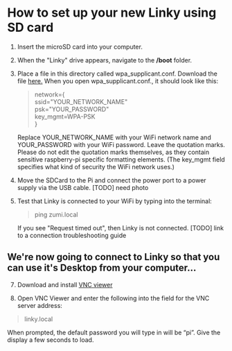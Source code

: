 # How to set up your new Linky using SD card



1. Insert the microSD card into your computer.
2. When the "Linky" drive appears, navigate to the **/boot** folder.

3. Place a file in this directory called wpa_supplicant.conf. Download the file [here.](https://drive.google.com/file/d/1_KYY2QRLB4kZ1Y1tzCxqEQ1NIvIHUdKZ/view?usp=sharing)
When you open wpa_supplicant.conf., it should look like this:

    >network={<br>
    		  ssid="YOUR_NETWORK_NAME"<br>
    		  psk="YOUR_PASSWORD"<br>
    		  key_mgmt=WPA-PSK<br>
      }

      Replace YOUR_NETWORK_NAME with your WiFi network name and YOUR_PASSWORD with your WiFi password. Leave the quotation marks. Please do not edit the quotation marks themselves, as they contain sensitive raspberry-pi specific formatting elements. (The key_mgmt field specifies what kind of security the WiFi network uses.)

5. Move the SDCard to the Pi and connect the power port to a power supply via the USB cable.
[TODO] need photo

6. Test that Linky is connected to your WiFi by typing into the terminal:  
    >ping zumi.local

    If you see "Request timed out", then Linky is not connected. [TODO] link to a connection troubleshooting guide

## We're now going to connect to Linky so that you can use it's Desktop from your computer...
7. Download and install [VNC viewer](https://www.realvnc.com/en/connect/download/viewer/)

8. Open VNC Viewer and enter the following into the field for the VNC server address:

>linky.local

When prompted, the default password you will type in will be “pi”. Give the display a few seconds to load.
